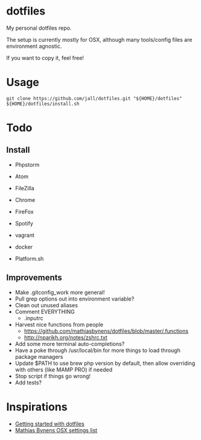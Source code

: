 # dotfiles

My personal dotfiles repo.

The setup is currently mostly for OSX, although many tools/config files are environment agnostic.

If you want to copy it, feel free!

# Usage

```
git clone https://github.com/jall/dotfiles.git "${HOME}/dotfiles"
${HOME}/dotfiles/install.sh
```

# Todo

## Install

* Phpstorm
* Atom
* FileZilla
* Chrome
* FireFox
* Spotify

* vagrant
* docker
* Platform.sh

## Improvements

* Make .gitconfig_work more general!
* Pull grep options out into environment variable?
* Clean out unused aliases
* Comment EVERYTHING
    * .inputrc
* Harvest nice functions from people
    * https://github.com/mathiasbynens/dotfiles/blob/master/.functions
    * http://nparikh.org/notes/zshrc.txt
* Add some more terminal auto-completions?
* Have a poke through /usr/local/bin for more things to load through package managers
* Update $PATH to use brew php version by default, then allow overriding with others (like MAMP PRO) if needed
* Stop script if things go wrong!
* Add tests?

# Inspirations

* [Getting started with dotfiles](https://medium.com/@webprolific/getting-started-with-dotfiles-43c3602fd789)
* [Mathias Bynens OSX settings list](https://github.com/mathiasbynens/dotfiles/blob/master/.macos)
